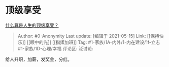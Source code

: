 # 顶级享受
[什么算是人生的顶级享受？](https://www.zhihu.com/question/56328597/answer/1731689991)

> Author: #0-Anonymity
> Last update: [编辑于 2021-05-15]
> Link: [[保持快乐]] [[眼中的光]] [[指挥加班]]
> Tag: #1-家族/1A-内外/1-内在建设/1f-立志 #1-家族/1D-心理/幸福 
> 评论区:
> 泛讨论:

给人升职，加薪，发奖金，分红。
